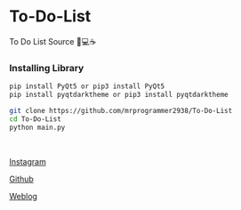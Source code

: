 # To-Do-List
To Do List Source 🐍💻☕
<br>

### Installing Library
``` sh
pip install PyQt5 or pip3 install PyQt5
pip install pyqtdarktheme or pip3 install pyqtdarktheme
```

``` sh
git clone https://github.com/mrprogrammer2938/To-Do-List
cd To-Do-List
python main.py
```
<br>


[Instagram](https://instagram.com/sina.coder)

[Github](https://github.com/mrprogrammer2938)

[Weblog](sinameysami.blogfa.com)
<br>

